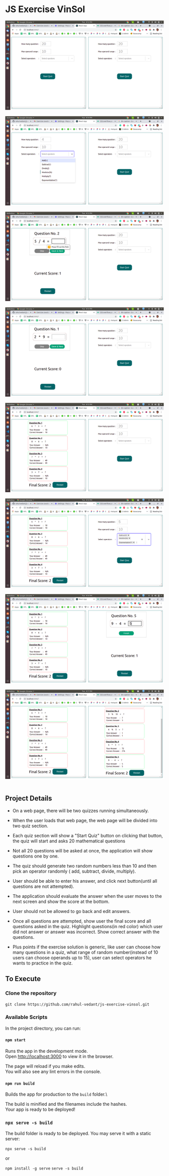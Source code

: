 # JS Exercise VinSol

<img src="./screenshots/1.png"><br/><br/>
<img src="./screenshots/2.png"><br/><br/>
<img src="./screenshots/3.png"><br/><br/>
<img src="./screenshots/4.png"><br/><br/>
<img src="./screenshots/5.png"><br/><br/>
<img src="./screenshots/6.png"><br/><br/>
<img src="./screenshots/7.png"><br/><br/>
<img src="./screenshots/8.png"><br/><br/>

## Project Details


- On a web page, there will be two quizzes running simultaneously.

- When the user loads that web page, the web page will be divided into two quiz section.

- Each quiz section will show a "Start Quiz" button on clicking that button, the quiz will start and asks 20 mathematical questions

- Not all 20 questions will be asked at once, the application will show questions one by one.

- The quiz should generate two random numbers less than 10 and then pick an operator randomly ( add, subtract, divide, multiply).

- User should be able to enter his answer, and click next button(until all questions are not attempted).

- The application should evaluate the answer when the user moves to the next screen and show the score at the bottom.

- User should not be allowed to go back and edit answers.

- Once all questions are attempted, show user the final score and all questions asked in the quiz. Highlight questions(in red color) which user did not answer or answer was incorrect. Show correct answer with the questions.

- Plus points if the exercise solution is generic, like user can choose how many questions in a quiz, what range of random number(instead of 10 users can choose operands up to 15), user can select operators he wants to practice in the quiz.


## To Execute

### Clone the repository

``git clone https://github.com/rahul-vedant/js-exercise-vinsol.git``

### Available Scripts

In the project directory, you can run:

#### `npm start`

Runs the app in the development mode.\
Open [http://localhost:3000](http://localhost:3000) to view it in the browser.

The page will reload if you make edits.\
You will also see any lint errors in the console.

#### `npm run build`

Builds the app for production to the `build` folder.\

The build is minified and the filenames include the hashes.\
Your app is ready to be deployed!

### `npx serve -s build`
The build folder is ready to be deployed.
You may serve it with a static server:

``npx serve -s build``

  or

``npm install -g serve``
``serve -s build``


  
